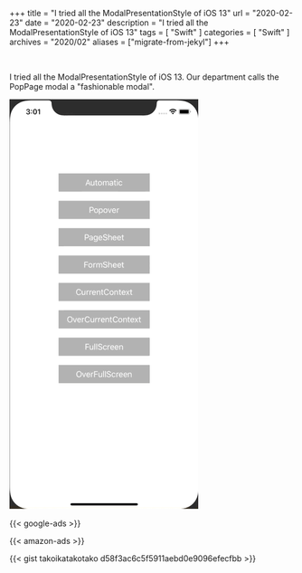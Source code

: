 +++
title =  "I tried all the ModalPresentationStyle of iOS 13"
url = "2020-02-23"
date = "2020-02-23"
description = "I tried all the ModalPresentationStyle of iOS 13"
tags = [
    "Swift"
]
categories = [
    "Swift"
]
archives = "2020/02"
aliases = ["migrate-from-jekyl"]
+++

<br>

I tried all the ModalPresentationStyle of iOS 13.
Our department calls the PopPage modal a "fashionable modal".

![ModalPresentationStyle](1.gif)

<!-- Google Ads -->
{{< google-ads >}}

<!-- Amazon Ads -->
{{< amazon-ads >}}

{{< gist takoikatakotako d58f3ac6c5f5911aebd0e9096efecfbb >}}
